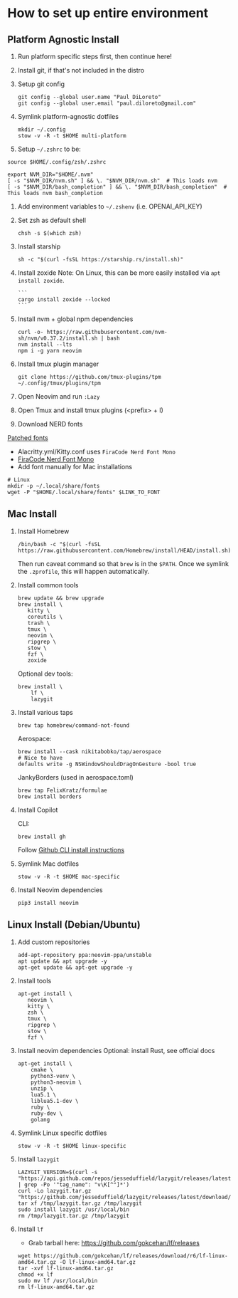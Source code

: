 # How to set up entire environment

## Platform Agnostic Install

1. Run platform specific steps first, then continue here!

1. Install git, if that's not included in the distro

1. Setup git config

    ```
    git config --global user.name "Paul DiLoreto"
    git config --global user.email "paul.diloreto@gmail.com"
    ```

1. Symlink platform-agnostic dotfiles

    ```
    mkdir ~/.config
    stow -v -R -t $HOME multi-platform
    ```

1. Setup `~/.zshrc` to be:

```
source $HOME/.config/zsh/.zshrc

export NVM_DIR="$HOME/.nvm"
[ -s "$NVM_DIR/nvm.sh" ] && \. "$NVM_DIR/nvm.sh"  # This loads nvm
[ -s "$NVM_DIR/bash_completion" ] && \. "$NVM_DIR/bash_completion"  # This loads nvm bash_completion
```

1.  Add environment variables to `~/.zshenv` (i.e. OPENAI_API_KEY)

1.  Set zsh as default shell

    ```
    chsh -s $(which zsh)
    ```

1.  Install starship

    ```
    sh -c "$(curl -fsSL https://starship.rs/install.sh)"
    ```

1.  Install zoxide
    Note: On Linux, this can be more easily installed via `apt install zoxide`.

        ```
        cargo install zoxide --locked
        ```

1.  Install nvm + global npm dependencies

    ```
    curl -o- https://raw.githubusercontent.com/nvm-sh/nvm/v0.37.2/install.sh | bash
    nvm install --lts
    npm i -g yarn neovim
    ```

1.  Install tmux plugin manager

    ```
    git clone https://github.com/tmux-plugins/tpm ~/.config/tmux/plugins/tpm
    ```

1.  Open Neovim and run `:Lazy`

1.  Open Tmux and install tmux plugins (\<prefix\> + I)

1.  Download NERD fonts

[Patched fonts](https://github.com/ryanoasis/nerd-fonts/raw/master/patched-fonts)

-   Alacritty.yml/Kitty.conf uses `FiraCode Nerd Font Mono`
-   [FiraCode Nerd Font Mono](https://github.com/ryanoasis/nerd-fonts/blob/master/patched-fonts/FiraCode/Regular/FiraCodeNerdFontMono-Regular.ttf)
-   Add font manually for Mac installations

```
# Linux
mkdir -p ~/.local/share/fonts
wget -P "$HOME/.local/share/fonts" $LINK_TO_FONT
```

## Mac Install

1. Install Homebrew

    ```
    /bin/bash -c "$(curl -fsSL https://raw.githubusercontent.com/Homebrew/install/HEAD/install.sh)"
    ```

    Then run caveat command so that `brew` is in the `$PATH`. Once we symlink the `.zprofile`, this will happen automatically.

1. Install common tools

    ```
    brew update && brew upgrade
    brew install \
       kitty \
       coreutils \
       trash \
       tmux \
       neovim \
       ripgrep \
       stow \
       fzf \
       zoxide
    ```

    Optional dev tools:
    ```
    brew install \
        lf \
        lazygit
    ```

1. Install various taps

    ```
    brew tap homebrew/command-not-found
    ```

    Aerospace:

    ```
    brew install --cask nikitabobko/tap/aerospace
    # Nice to have
    defaults write -g NSWindowShouldDragOnGesture -bool true
    ```

    JankyBorders (used in aerospace.toml)

    ```
    brew tap FelixKratz/formulae
    brew install borders
    ```

1. Install Copilot

    CLI:

    ```
    brew install gh
    ```

    Follow [Github CLI install instructions](https://docs.github.com/en/copilot/managing-copilot/configure-personal-settings/installing-github-copilot-in-the-cli#installing-copilot-in-the-cli)

1. Symlink Mac dotfiles

    ```
    stow -v -R -t $HOME mac-specific
    ```

1. Install Neovim dependencies

    ```
    pip3 install neovim
    ```

## Linux Install (Debian/Ubuntu)

1. Add custom repositories

    ```
    add-apt-repository ppa:neovim-ppa/unstable
    apt update && apt upgrade -y
    apt-get update && apt-get upgrade -y
    ```

1. Install tools

    ```
    apt-get install \
       neovim \
       kitty \
       zsh \
       tmux \
       ripgrep \
       stow \
       fzf \
    ```

1. Install neovim dependencies
   Optional: install Rust, see official docs

    ```
    apt-get install \
        cmake \
        python3-venv \
        python3-neovim \
        unzip \
        lua5.1 \
        liblua5.1-dev \
        ruby \
        ruby-dev \
        golang
    ```

1. Symlink Linux specific dotfiles

    ```
    stow -v -R -t $HOME linux-specific
    ```

1. Install `lazygit`

    ```
    LAZYGIT_VERSION=$(curl -s "https://api.github.com/repos/jesseduffield/lazygit/releases/latest" | grep -Po '"tag_name": "v\K[^"]*')
    curl -Lo lazygit.tar.gz "https://github.com/jesseduffield/lazygit/releases/latest/download/lazygit_${LAZYGIT_VERSION}_Linux_x86_64.tar.gz"
    tar xf /tmp/lazygit.tar.gz /tmp/lazygit
    sudo install lazygit /usr/local/bin
    rm /tmp/lazygit.tar.gz /tmp/lazygit
    ```

1. Install `lf`

    - Grab tarball here: https://github.com/gokcehan/lf/releases

    ```
    wget https://github.com/gokcehan/lf/releases/download/r6/lf-linux-amd64.tar.gz -O lf-linux-amd64.tar.gz
    tar -xvf lf-linux-amd64.tar.gz
    chmod +x lf
    sudo mv lf /usr/local/bin
    rm lf-linux-amd64.tar.gz
    ```
